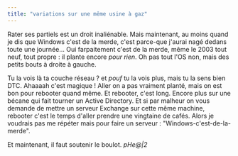 ```yaml
---
title: "variations sur une même usine à gaz"
---
```


Rater ses partiels est un droit inaliénable. Mais maintenant, au moins quand
je dis que Windows c'est de la merde, c'est parce-que j'aurai nagé dedans
toute une journée... Oui farpaitement c'est de la merde, même le 2003 tout
neuf, tout propre : il plante encore _pour rien_. Oh pas tout l'OS non, mais
des petits bouts à droite à gauche.

Tu la vois là ta couche réseau ? et *pouf* tu la vois plus, mais tu la sens
bien DTC. Ahaaaah c'est magique ! Aller on a pas vraiment planté, mais on est
bon pour rebooter quand même. Et rebooter, c'est long. Encore plus sur une
bécane qui fait tourner un Active Directory. Et si par malheur on vous demande
de mettre un serveur Exchange sur cette même machine, rebooter c'est le temps
d'aller prendre une vingtaine de cafés. Alors je voudrais pas me répéter mais
pour faire un serveur : "Windows-c'est-de-la-merde".

Et maintenant, il faut soutenir le boulot. *pHe@|2*

